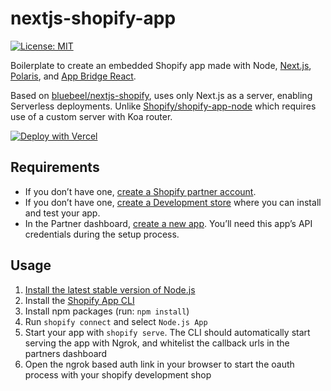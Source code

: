 # nextjs-shopify-app

[![License: MIT](https://img.shields.io/badge/License-MIT-green.svg)](LICENSE.md)

Boilerplate to create an embedded Shopify app made with Node, [Next.js](https://nextjs.org/), [Polaris](https://github.com/Shopify/polaris-react), and [App Bridge React](https://shopify.dev/tools/app-bridge/react-components).

Based on [bluebeel/nextjs-shopify](https://github.com/bluebeel/nextjs-shopify), uses only Next.js as a server, enabling Serverless deployments. Unlike [Shopify/shopify-app-node](https://github.com/Shopify/shopify-app-node) which requires use of a custom server with Koa router.

[![Deploy with Vercel](https://vercel.com/button)](https://vercel.com/new/git/external?repository-url=https%3A%2F%2Fgithub.com%2Fsellalong%2Fnextjs-shopify-app&env=HOST,SHOPIFY_API_SECRET,SHOPIFY_API_KEY&envDescription=Your%20shopify%20API%20Key%20%26%20Secret%20and%20the%20public%20url%20of%20your%20vercel%20deployement%20or%20domain%20name%20of%20your%20app)

## Requirements

- If you don’t have one, [create a Shopify partner account](https://partners.shopify.com/signup).
- If you don’t have one, [create a Development store](https://help.shopify.com/en/partners/dashboard/development-stores#create-a-development-store) where you can install and test your app.
- In the Partner dashboard, [create a new app](https://help.shopify.com/en/api/tools/partner-dashboard/your-apps#create-a-new-app). You’ll need this app’s API credentials during the setup process.

## Usage

1. [Install the latest stable version of Node.js](https://developers.shopify.com/tutorials/build-a-shopify-app-with-node-and-react/set-up-your-app#install-the-latest-stable-version)
2. Install the [Shopify App CLI](https://shopify.dev/tools/cli/installation)
3. Install npm packages (run: `npm install`)
4. Run `shopify connect` and select `Node.js App`
5. Start your app with `shopify serve`. The CLI should automatically start serving the app with Ngrok, and whitelist the callback urls in the partners dashboard
6. Open the ngrok based auth link in your browser to start the oauth process with your shopify development shop
